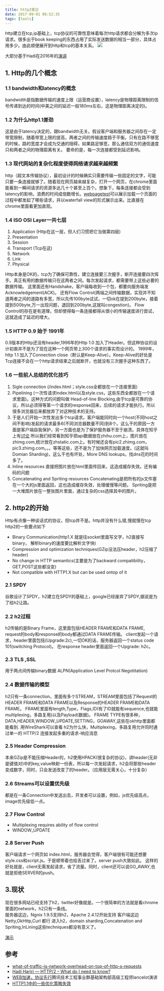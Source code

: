 ```yaml
---
title: http2笔记
date: 2017-09-01 06:52:35
tags: [tools]
---
```


http建立在tcp,ip基础上，tcp协议的可靠性意味着每次http请求都会分解为多次ip请求。很多出于book keeping的东西占用了实际发送数据的相当一部分，具体占用多少。由此顺便展开到http和tcp的基本关系。
![](http://odzl05jxx.bkt.clouddn.com/Cg-4V1Kg7NCIMLH-AAwW6gNGe9cAAOB4AFTanwADBcC664.jpg?imageView2/2/w/600)
<!--more-->

大部分基于Hadi在2016年的[演讲](https://www.youtube.com/watch?v=F5smqpbz2sU)

## 1. Http的几个概念
### 1.1 bandwidth和latency的概念
bandwidth是指数据传输的速度上限（运营商设置），latency是物理距离限制的信号传递到达的时间(中美之间的延迟一般180ms左右，这是物理距离决定的)。

### 1.2 为什么http1.1差劲
这是由于latency决定的，跟bandwidth无关。假设客户端和服务器之间存在一定带宽限制，随着带宽上限的提高，两者之间的传输速度趋于平衡。只有在路不够宽的时候，路的宽度才会成为交通的阻碍，如果路足够宽，那么通信双方的通信速度只和两者之间的物理距离有关。
要命的是，每一次连接都受到延迟影响。

### 1.3 现代网站的复杂化程度使得网络请求越来越频繁
http（超文本传输协议），最初设计的时候确实只需要传输一些固定的文字，可能只要一条连接就够了。随着现在网页越来越复杂，打开一个网页，在chrome里面能看到一瞬间请求的资源多达几十个甚至上百个。想象下，每条连接都会受到latency的影响，浪费的时间成倍数增长。[webpagetest](https://www.webpagetest.org/)可以展示加载一个页面的过程中都发起了哪些请求，并以waterfall view的形式展示出来。比直接在chrome里面看更加直观。

### 1.4 ISO OSI Layer一共七层
1. Application (Http在这一层，但人们习惯把它当做第四层)
2. Presentation
3. Session
4. Transport (Tcp在这)
5. Network
6. Link
7. Physical

Http本身是OK的，tcp为了确保可靠性，建立连接要三次握手，断开连接要四次挥手。真正有用的数据传输只在这两者之间。每次发起请求，都需要带上这些必要的数据传输。
这里面还有Handshake，客户端每收到一个包，都要向服务端发Acknowledgement(ACK)。
还有Flow Control(两端之间传输数据，实现并不知道两者之间的道路有多宽，所以先传100byte试试，一切ok在提到200byte，接着提到500byte,万一出现问题，退回到200byte,这就叫congestion)。
Flow Control的存在是有道理，但却使得每一条连接都得从很小的传输速度进行尝试，这就造成了延迟的增大。

### 1.5 HTTP 0.9 始于 1991年
0.9版本的Http还没有header,1996年的Http 1.0 加入了Header。但这种协议的设计初衷并不是为了现在这种一个网页带上300个请求的事实而设计的。 1999年，http 1.1 加入了Connection close（默认是Keep-Alive）。Keep-Alive的好处是Tcp连接不会在一个http请求结束之后就断开，也就没有三次握手这种东西了。

### 1.6 一些前人总结的优化技巧
1. Sigle connection (/index.html；style.css全都放在一个连接里面)
2. Pipelining  (一次性请求index.html以及style.css，这些东西全都放在一个请求里面)。这种方式的问题叫做 Head-of-line Blocking,由于tcp是可靠的协议，所以必须得等第一个请求的response回来，后续的请求才能执行。所以很多浏览器后来都放弃了对这种技术的支持。
3. 于是人们开始一次性发出多个tcp请求。客户端能同时向一个host(不同host之间不影响)发起的请求最多6(不同浏览器数量不同)到8个。这么干的原因一方面是客户端自我保护，另一方面也是为了保护服务器不至于崩溃。具体在知乎上有[讨论](https://www.zhihu.com/question/19997004)
所以我们经常看到知乎把api数据放在zhihu.com上，图片放在zhimg.com,统计放在zhstatic.com上。有时候还会有pic2.zhimg.com，pic3.zhimg.com。。。等等这些，还不是为了加快网页加载速度。(这就叫Domian Sharding)，这么干也有坏处，More DNS lookups。找dns花的时间多了。
4. Inline resources
 直接把图片放在html里面传回来，这造成缓存失效。还有编码的问题
5. Concatenating and Spriting resources
Concatenating是把所有的js文件塞在一个大的js里面返回，这也造成缓存失效，处理缓慢等问题。
Spriting是把一大堆图片放在一整张图片里面，通过复杂的css选择其中的图片。



## 2. http2的开始
Http有点像一种谈话式的协议，但tcp并不是。http并没有什么错,慢就慢在tcp
http2的一些要点如下
- Binary Communication(http1.X 就是往socket里面写文字，h2直接写binary， 解析binary的速度要比解析文字快)
- Compression and optimization techniques(GZip没法压header，h2压缩了header)
- No change in HTTP semantics(主要是为了backward compatibility，GET,POST这些都没变)
- Not compatible with HTTP1.X but can be used ontop of it

### 2.1 SPDY
谷歌设计了SPDY，h2建立在SPDY的基础上，google已经废弃了SPDY,据说是为了给h2让路。

### 2.2 h2过程
h2传输的是Binary Frame，这里面包括HEADER FRAME和DATA FRAME, request的body和response的body都通过DATA FRAME传输。
client发起一个请求，header里面包括(Upgrade:2c),一切OK的话，服务器返回一个status code 101(switching Protocol)。
在response header里面返回一个Upgrade: h2c。

### 2.3 TLS ,SSL
用于两点间传输binary数据
ALPN(Application Level Protcol Negotitation)

### 2.4 数据传输的模型
h2只有一条connection，里面有多个STREAM，STREAM里面包括了Request的HEADER FRAME和DATA FRAME以及Response的HEADER FRAME和DATA FRAME。
FRAME里面有length,Type，Flags,ID(有了ID就能有sequence,也就能multiplexing，多路复用)以及Payload(数据)。
FRAME TYPE有很多种，DATA,HEADER,WINDOW_UPDATE,SETTING，GOAWAY,这些在okhttp里面都能看到.
用WireShark可以查看
h2为什么快，Multiplexing，多路复用允许同时通过单一的 HTTP/2 连接发起多重的请求-响应消息

### 2.5 Header Compression
本来GZip是不能压缩Header的，h2使用HPACK(很复杂的协议)，讲header(无非是键值对)中的key,value映射一份表，所以每一次发起请求，h2会将那些header变成数字，同时，只会发送改变了的header。（应用层无需关心，十分复杂）

### 2.6 Streams可以设置优先级
都是在一条Connection中发送出去，开发者可以设置，例如，js优先级高点，image优先级低一点。

### 2.7 Flow Control
- Multiplexing requires ability of flow control
- WINDOW_UPDATE

### 2.8 Server Push
客户端请求一个网页如 index.html，服务器会觉得，客户端很有可能还想要style.css和script.js。于是顺带着也给丢过来了。server push大致如此。
这样的好处就是，client无需发起请求，省了流量。同时，client还可以说GO_AWAY,也就是拒绝SERVER的push。


## 3.现状
现在很多网站已经支持了h2，twitter好像就是。一个很简单的方法就是看chrome里面的network，h2只有一条线。  
服务器这边，Ngnix 1.9.5支持h2，Apache 2.4.12开始支持
客户端这边 Netty,OkHttp,Curl 都行
进入h2，domain sharding,Concatenation and Spriting,InLining这些techniques都没有意义了。

[演示](https://http2.akamai.com/demo)


## 参考
- [what-of-traffic-is-network-overhead-on-top-of-http-s-requests](https://stackoverflow.com/questions/3613989/what-of-traffic-is-network-overhead-on-top-of-http-s-requests)
- [Hadi Hariri — HTTP/2 – What do I need to know?](https://www.youtube.com/watch?v=F5smqpbz2sU)
- [WEB加速，协议先行](https://www.qcloud.com/community/article/995080)腾讯技术工程事业群基础架构部高级工程师lancelot演讲
- [HTTP1.1中的一些优化策略失效](https://www.youtube.com/watch?v=yURLTwZ3ehk)

<!-- ## 1. WireShark+tcpdump抓包

## 2. tcp握手

### 2.x tls 1.3
### 2. xx http2
### 2.xxxx https

## 3. 应用层能做的事情

### 3.1 引申到http2的原理
OkHttp神一样的[注释](https://github.com/square/okhttp/blob/master/okhttp/src/main/java/okhttp3/internal/http2/Http2Reader.java)
一些线上问题[okhttp和http 2.0相遇引发的"血案"](https://zhuanlan.zhihu.com/p/28958516)
http2服务器[搭建](https://www.youtube.com/watch?v=OLWyOIOaeP4&list=PLNYkxOF6rcIDXTg3Gm8Y9Q_D8Ag_RDyQO)
http2解释[原理](https://www.youtube.com/watch?v=r5oT_2ndjms)
tcu、udp[抽象](https://www.youtube.com/watch?v=cTKQAe4DN6g)
[须知](https://www.youtube.com/watch?v=F5smqpbz2sU) -->
